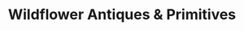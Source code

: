 ---
title: "Wildflower Antiques & Primitives"
url: /bedford/wildflower-antiques-and-primitives/
shop: charity
---